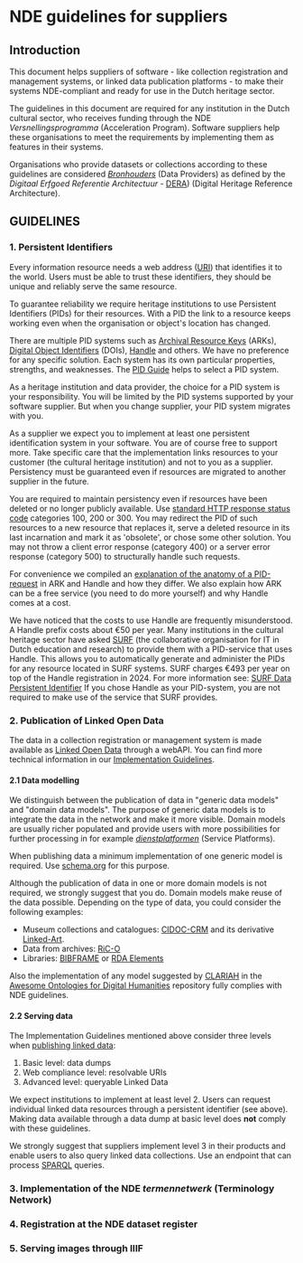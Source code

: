 # NDE guidelines for suppliers

## Introduction

This document helps suppliers of software - like collection registration and management systems, or linked data publication platforms - to make their systems NDE-compliant and ready for use in the Dutch heritage sector.  

The guidelines in this document are required for any institution in the Dutch cultural sector, who receives funding through the NDE *Versnellingsprogramma* (Acceleration Program). Software suppliers help these organisations to meet the requirements by implementing them as features in their systems.

Organisations who provide datasets or collections according to these guidelines are considered  [*Bronhouders*](https://dera.netwerkdigitaalerfgoed.nl/index.php/Rollen#Bronhouder) (Data Providers) as defined by the *Digitaal Erfgoed Referentie Architectuur* - [DERA](https://dera.netwerkdigitaalerfgoed.nl)) (Digital Heritage Reference Architecture).

## GUIDELINES

### 1. Persistent Identifiers

Every information resource needs a web address ([URI](https://en.wikipedia.org/wiki/Uniform_Resource_Identifier)) that identifies it to the world. Users must be able to trust these identifiers, they should be unique and reliably serve the same resource. 

To guarantee reliability we require heritage institutions to use Persistent Identifiers (PIDs) for their resources. With a PID the link to a resource keeps working even when the organisation or object's location has changed.

There are multiple PID systems such as [Archival Resource Keys](https://arks.org) (ARKs), [Digital Object Identifiers](https://www.doi.org) (DOIs), [Handle](http://handle.net) and others. We have no preference for any specific solution. Each system has its own particular properties, strengths, and weaknesses. The [PID Guide](https://www.pidwijzer.nl/en) helps to select a PID system. 

As a heritage institution and data provider, the choice for a PID system is your responsibility. You will be limited by the PID systems supported by your software supplier. But when you change supplier, your PID system migrates with you. 

As a supplier we expect you to implement at least one persistent identification system in your software. You are of course free to support more. Take specific care that the implementation links resources to your customer (the cultural heritage institution) and not to you as a supplier. Persistency must be guaranteed even if resources are migrated to another supplier in the future.

You are required to maintain persistency even if resources have been deleted or no longer publicly available. Use [standard HTTP response status code](https://developer.mozilla.org/en-US/docs/Web/HTTP/Status#redirection_messages) categories 100, 200 or 300. You may redirect the PID of such resources to a new resource that replaces it, serve a deleted resource in its last incarnation and mark it as 'obsolete', or chose some other solution. You may not throw a client error response (category 400) or a server error response (category 500) to structurally handle such requests.

For convenience we compiled an [explanation of the anatomy of a PID-request](anatomyPersistentID.md) in ARK and Handle and how they differ. We also explain how ARK can be a free service (you need to do more yourself) and why Handle comes at a cost. 

We have noticed that the costs to use Handle are frequently misunderstood. A Handle prefix costs about €50 per year. Many institutions in the cultural heritage sector have asked [SURF](https://www.surf.nl/en) (the collaborative organisation for IT in Dutch education and research) to provide them with a PID-service that uses Handle. This allows you to automatically generate and administer the PIDs for any resource located in SURF systems. SURF charges €493 per year on top of the Handle registration in 2024. For more information see: [SURF Data Persistent Identifier](https://www.surf.nl/en/data-persistent-identifier-data-always-findable-by-permanent-references) If you chose Handle as your PID-system, you are not required to make use of the service that SURF provides. 

### 2.  Publication of Linked Open Data

The data in a collection registration or management system is made available as [Linked Open Data](https://netwerkdigitaalerfgoed.nl/activiteiten/linked-data-2/) through a webAPI. You can find more technical information in our [Implementation Guidelines](https://netwerk-digitaal-erfgoed.github.io/cm-implementation-guidelines/#publishing-collection-information).

#### 2.1 Data modelling

We distinguish between the publication of data in "generic data models" and "domain data models". The purpose of generic data models is to integrate the data in the network and make it more visible. Domain models are usually richer populated and provide users with more possibilities for further processing in for example [*dienstplatformen*](https://netwerkdigitaalerfgoed.nl/nieuws/maak-jij-erfgoedsites-en-apps-volg-de-afspraken-uit-de-architectuurblauwdruk-voor-dienstplatformen/) (Service Platforms).

When publishing data a minimum implementation of one generic model is required. Use [schema.org](https://schema.org) for this purpose.

Although the publication of data in one or more domain models is not required, we strongly suggest that you do. Domain models make reuse of the data possible. Depending on the type of data, you could consider the following examples:
- Museum collections and catalogues: [CIDOC-CRM](https://cidoc-crm.org) and its derivative [Linked-Art](https://linked.art/model/).
- Data from archives: [RiC-O](https://www.ica.org/standards/RiC/RiC-O_v0-2.html)
- Libraries: [BIBFRAME](https://www.loc.gov/bibframe/) or [RDA Elements](https://www.rdaregistry.info/Elements/)

Also the implementation of any model suggested by [CLARIAH](https://www.clariah.nl) in the [Awesome Ontologies for Digital Humanities](https://github.com/CLARIAH/awesome-humanities-ontologies) repository fully complies with NDE guidelines.

#### 2.2 Serving data

The Implementation Guidelines mentioned above consider three levels when [publishing linked data](https://netwerk-digitaal-erfgoed.github.io/cm-implementation-guidelines/#publishing-linked-data):
1. Basic level: data dumps
2. Web compliance level: resolvable URIs
3. Advanced level: queryable Linked Data

We expect institutions to implement at least level 2. Users can request individual linked data resources through a persistent identifier (see above). Making data available through a data dump at basic level does **not** comply with these guidelines.

We strongly suggest that suppliers implement level 3 in their products and enable users to also query linked data collections. Use an endpoint that can process [SPARQL](https://www.w3.org/TR/rdf-sparql-query/) queries.

### 3. Implementation of the NDE *termennetwerk* (Terminology Network)

### 4. Registration at the NDE dataset register

### 5. Serving images through IIIF




